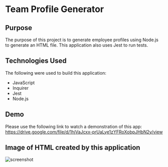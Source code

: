 # Team Profile Generator
## Purpose
The purpose of this project is to generate employee profiles using Node.js to generate an HTML file.
This application also uses Jest to run tests.
## Technologies Used
The following were used to build this application:
* JavaScript
* Inquirer
* Jest
* Node.js
## Demo
Please use the following link to watch a demonstration of this app:
https://drive.google.com/file/d/1hjVaJcxx-prUaLye1zYFRoXobpJHbN2y/view
## Image of HTML created by this application
![screenshot](https://user-images.githubusercontent.com/96963955/166237935-a2aa4d4d-acc5-42c7-aa82-cb828cb86242.png)
